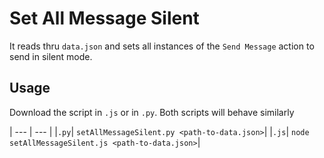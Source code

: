 # Set All Message Silent
It reads thru `data.json` and sets all instances of the `Send Message` action to send in silent mode.

## Usage
Download the script in `.js` or in `.py`. Both scripts will behave similarly

| --- | --- |
|`.py`| `setAllMessageSilent.py <path-to-data.json>`|
|`.js`| `node setAllMessageSilent.js <path-to-data.json>`|